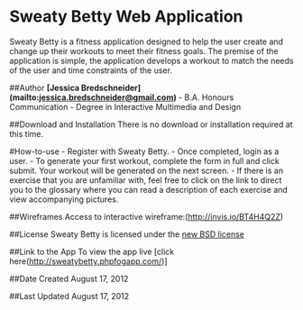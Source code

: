 # Sweaty Betty Web Application
Sweaty Betty is a fitness application designed to help the user create and change up their workouts to meet their fitness goals.
The premise of the application is simple, the application develops a workout to match the needs of the user and time constraints of the user.

##Author
**[Jessica Bredschneider] (mailto:jessica.bredschneider@gmail.com)**
	- B.A. Honours Communication
	- Degree in Interactive Multimedia and Design

##Download and Installation
There is no download or installation required at this time.

#How-to-use
	- Register with Sweaty Betty. 
	- Once completed, login as a user. 
	- To generate your first workout, complete the form in full and click submit. Your workout will be generated on the next screen.
	- If there is an exercise that you are unfamiliar with, feel free to click on the link to direct you to the glossary where you can read a description of each exercise and view accompanying pictures.

##Wireframes
Access to interactive wireframe:(http://invis.io/BT4H4Q2Z)

##License
Sweaty Betty is licensed under the [new BSD license](NEW-BSD-LICENSE.txt)

##Link to the App
To view the app live [click here(http://sweatybetty.phpfogapp.com/)]

##Date Created
August 17, 2012

##Last Updated
August 17, 2012
